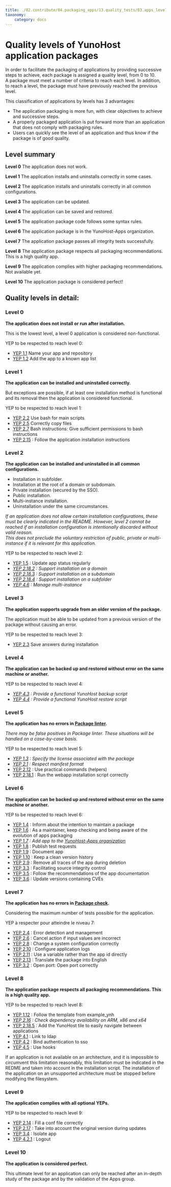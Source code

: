 ```yaml
---
title: ./02.contribute/04.packaging_apps/13.quality_tests/03.apps_levels/packaging_apps_levels.md
taxonomy:
    category: docs
---
```

# Quality levels of YunoHost application packages

In order to facilitate the packaging of applications by providing successive steps to achieve, each package is assigned a quality level, from 0 to 10.  
A package must meet a number of criteria to reach each level. In addition, to reach a level, the package must have previously reached the previous level.

This classification of applications by levels has 3 advantages:
- The application packaging is more fun, with clear objectives to achieve and successive steps.
- A properly packaged application is put forward more than an application that does not comply with packaging rules.
- Users can quickly see the level of an application and thus know if the package is of good quality.

## Level summary

**Level 0**
The application does not work.

**Level 1**
The application installs and uninstalls correctly in some cases.

**Level 2**
The application installs and uninstalls correctly in all common configurations.

**Level 3**
The application can be updated.

**Level 4**
The application can be saved and restored.

**Level 5**
The application package code follows some syntax rules.

**Level 6**
The application package is in the YunoHost-Apps organization.

**Level 7**
The application package passes all integrity tests successfully.

**Level 8**
The application package respects all packaging recommendations. This is a high quality app.

**Level 9**
The application complies with higher packaging recommendations. Not available yet.

**Level 10**
The application package is considered perfect!

## Quality levels in detail:

### Level 0

**The application does not install or run after installation.**  

This is the lowest level, a level 0 application is considered non-functional.

YEP to be respected to reach level 0:
- [YEP 1.1](https://github.com/YunoHost/doc/blob/master/packaging_apps_guidelines_fr.md#yep-11---nommer-son-app-et-son-d%C3%A9pot---valid%C3%A9--manuel--notworking-) Name your app and repository
- [YEP 1.2](https://github.com/YunoHost/doc/blob/master/packaging_apps_guidelines_fr.md#yep-12---inscrire-lapp-sur-un-r%C3%A9pertoire-connu---valid%C3%A9--manuel--notworking-) Add the app to a known app list 

### Level 1

**The application can be installed and uninstalled correctly.** 

But exceptions are possible, if at least one installation method is functional and its removal then the application is considered functional.

YEP to be respected to reach level 1:
- [YEP 2.2](https://github.com/YunoHost/doc/blob/master/packaging_apps_guidelines_fr.md#yep-22---utiliser-bash-pour-les-scripts-principaux---valid%C3%A9--auto--working-) Use bash for main scripts
- [YEP 2.5](https://github.com/YunoHost/doc/blob/master/packaging_apps_guidelines_fr.md#yep-25---copier-correctement-des-fichiers----brouillon--manuel--working-) Correctly copy files
- [YEP 2.7](https://github.com/YunoHost/doc/blob/master/packaging_apps_guidelines_fr.md#yep-27---donner-des-permissions-suffisantes-aux-instructions-bash----valid%C3%A9--auto--working-) Bash instructions: Give sufficient permissions to bash instructions
- [YEP 2.15](https://github.com/YunoHost/doc/blob/master/packaging_apps_guidelines_fr.md#yep-215---v%C3%A9rifier-les-param%C3%A8tres-saisies-par-lutilisateur----valid%C3%A9--manuel--official-) : Follow the application installation instructions

### Level 2

**The application can be installed and uninstalled in all common configurations.**  

- Installation in subfolder.
- Installation at the root of a domain or subdomain.
- Private installation (secured by the SSO).
- Public installation.
- Multi-instance installation.
- Uninstallation under the same circumstances.

*If an application does not allow certain installation configurations, these must be clearly indicated in the README. However, level 2 cannot be reached if an installation configuration is intentionally discarded without valid reason.*  
*This does not preclude the voluntary restriction of public, private or multi-instance if it is relevant for this application.*

YEP to be respected to reach level 2:
- [YEP 1.5](https://github.com/YunoHost/doc/blob/master/packaging_apps_guidelines_fr.md#yep-15---mettre-%C3%A0-jour-r%C3%A9guli%C3%A8rement-le-statut-de-lapp---brouillon--manuel--working-) : Update app status regularly
- *[YEP 2.18.2](https://github.com/YunoHost/doc/blob/master/packaging_apps_guidelines_fr.md#yep-2182---supporter-linstallation-sur-un-domaine----valid%C3%A9--auto--working-) : Support installation on a domain*
- *[YEP 2.18.3](https://github.com/YunoHost/doc/blob/master/packaging_apps_guidelines_fr.md#yep-2183---supporter-linstallation-sur-un-sous-domaine----valid%C3%A9--auto--working-) : Support installation on a subdomain*
- *[YEP 2.18.4](https://github.com/YunoHost/doc/blob/master/packaging_apps_guidelines_fr.md#yep-2184---supporter-linstallation-sur-un-sous-dossier----valid%C3%A9--auto--official-) : Support installation on a subfolder*
- *[YEP 4.6](https://github.com/YunoHost/doc/blob/master/packaging_apps_guidelines_fr.md#yep-46---g%C3%A8re-le-multi-instance----valid%C3%A9--manuel--optional-) : Manage multi-instance*

### Level 3

**The application supports upgrade from an older version of the package.**  

The application must be able to be updated from a previous version of the package without causing an error.

YEP to be respected to reach level 3:
- [YEP 2.3](https://github.com/YunoHost/doc/blob/master/packaging_apps_guidelines_fr.md#yep-23---sauvegarder-les-r%C3%A9ponses-lors-de-linstallation---valid%C3%A9--manuel--working-) Save answers during installation

### Level 4

**The application can be backed up and restored without error on the same machine or another.** 

YEP to be respected to reach level 4:
- *[YEP 4.3](https://github.com/YunoHost/doc/blob/master/packaging_apps_guidelines_fr.md#yep-43---fournir-un-script-de-sauvegarde-yunohost-fonctionnel----valid%C3%A9--auto--official-) : Provide a functional YunoHost backup script*
- *[YEP 4.4](https://github.com/YunoHost/doc/blob/master/packaging_apps_guidelines_fr.md#yep-44---fournir-un-script-de-restauration-yunohost-fonctionnel----valid%C3%A9--auto--official-) :  Provide a functional YunoHost restore script*

### Level 5

**The application has no errors in [Package linter](https://github.com/YunoHost/package_linter).**  

*There may be false positives in Package linter. These situations will be handled on a case-by-case basis.*

YEP to be respected to reach level 5:
- *[YEP 1.3](https://github.com/YunoHost/doc/blob/master/packaging_apps_guidelines_fr.md#yep-13---indiquer-la-licence-associ%C3%A9e-au-paquet---valid%C3%A9--auto--working-) : Specify the license associated with the package*
- *[YEP 2.1](https://github.com/YunoHost/doc/blob/master/packaging_apps_guidelines_fr.md#yep-21---respecter-le-format-du-manifeste---valid%C3%A9--auto--inprogress-) : Respect manifest format*
- [YEP 2.12](https://github.com/YunoHost/doc/blob/master/packaging_apps_guidelines_fr.md#yep-212---utiliser-les-commandes-pratiques-helpers---valid%C3%A9--auto--official-) : Use practical commands (helpers)
- [YEP 2.18.1](https://github.com/YunoHost/doc/blob/master/packaging_apps_guidelines_fr.md#yep-2181---lancer-le-script-dinstallation-dune-webapp-correctement----valid%C3%A9--manuel--working-) : Run the webapp installation script correctly

### Level 6

**The application can be backed up and restored without error on the same machine or another.** 

YEP to be respected to reach level 6:
- [YEP 1.4](https://github.com/YunoHost/doc/blob/master/packaging_apps_guidelines_fr.md#yep-14---informer-sur-lintention-de-maintenir-un-paquet----brouillon--manuel--working-) : Inform about the intention to maintain a package
- [YEP 1.6](https://github.com/YunoHost/doc/blob/master/packaging_apps_guidelines_fr.md#yep-16---se-tenir-inform%C3%A9-sur-l%C3%A9volution-du-packaging-dapps---valid%C3%A9--manuel--official-) : As a maintainer, keep checking and being aware of the evolution of apps packaging
- *[YEP 1.7](https://github.com/YunoHost/doc/blob/master/packaging_apps_guidelines_fr.md#yep-17---ajouter-lapp-%C3%A0-lorganisation-yunohost-apps---valid%C3%A9--manuel--official-) : Add app to the [YunoHost-Apps organization](https://github.com/YunoHost-Apps)*
- [YEP 1.8](https://github.com/YunoHost/doc/blob/master/packaging_apps_guidelines_fr.md#yep-18---publier-des-demandes-de-test---valid%C3%A9--manuel--official-) : Publish test requests
- [YEP 1.9](https://github.com/YunoHost/doc/blob/master/packaging_apps_guidelines_fr.md#yep-19---documenter-lapp---valid%C3%A9--auto--official-) : Document app
- [YEP 1.10](https://github.com/YunoHost/doc/blob/master/packaging_apps_guidelines_fr.md#yep-110---garder-un-historique-de-version-propre----brouillon--manuel--official-) : Keep a clean version history
- [YEP 2.9](https://github.com/YunoHost/doc/blob/master/packaging_apps_guidelines_fr.md#yep-29---enlever-toutes-traces-de-lapp-lors-de-la-suppression----brouillon--manuel--working-) : Remove all traces of the app during deletion
- [YEP 3.3](https://github.com/YunoHost/doc/blob/master/packaging_apps_guidelines_fr.md#yep-33---faciliter-le-contr%C3%B4le-de-lint%C3%A9grit%C3%A9-des-sources----brouillon--manuel--official-) :  Facilitating source integrity control
- [YEP 3.5](https://github.com/YunoHost/doc/blob/master/packaging_apps_guidelines_fr.md#yep-35---suivre-les-recommendations-de-la-documentation-de-lapp----valid%C3%A9--manuel--official-) : Follow the recommendations of the app documentation
- [YEP 3.6](https://github.com/YunoHost/doc/blob/master/packaging_apps_guidelines_fr.md#yep-36---mettre-%C3%A0-jour-les-versions-contenant-des-cve----draft--manuel--official-) : Update versions containing CVEs

### Level 7

**The application has no errors in [Package check](https://github.com/YunoHost/package_check).** 

Considering the maximum number of tests possible for the application.

YEP à respecter pour atteindre le niveau 7:
- [YEP 2.4](https://github.com/YunoHost/doc/blob/master/packaging_apps_guidelines_fr.md#yep-24---d%C3%A9tecter-et-g%C3%A9rer-les-erreurs---brouillon--manuel--working-) : Error detection and management
- [YEP 2.6](https://github.com/YunoHost/doc/blob/master/packaging_apps_guidelines_fr.md#yep-26---annuler-laction-si-les-valeurs-dentr%C3%A9es-sont-incorrectes----valid%C3%A9--manuel--working-) :  Cancel action if input values are incorrect
- [YEP 2.8](https://github.com/YunoHost/doc/blob/master/packaging_apps_guidelines_fr.md#yep-28---modifier-correctement-une-configuration-syst%C3%A8me----brouillon--manuel--working-) : Change a system configuration correctly
- [YEP 2.10](https://github.com/YunoHost/doc/blob/master/packaging_apps_guidelines_fr.md#yep-210---configurer-les-logs-de-lapplication----brouillon--manuel--working-) : Configure application logs
- [YEP 2.11](https://github.com/YunoHost/doc/blob/master/packaging_apps_guidelines_fr.md#yep-211---utiliser-une-variable-plut%C3%B4t-que-lapp-id-directement---valid%C3%A9--manuel--official-) : Use a variable rather than the app id directly
- [YEP 2.13](https://github.com/YunoHost/doc/blob/master/packaging_apps_guidelines_fr.md#yep-213---traduire-le-package-en-anglais----brouillon--manuel--official-) : Translate the package into English
- [YEP 3.2](https://github.com/YunoHost/doc/blob/master/packaging_apps_guidelines_fr.md#yep-32---ouvrir-un-port-correctement----brouillon--manuel--working-) : Open port: Open port correctly

### Level 8

**The application package respects all packaging recommendations. This is a high quality app.**

YEP to be respected to reach level 8:
- [YEP 1.12](https://github.com/YunoHost/doc/blob/master/packaging_apps_guidelines_fr.md#yep-112) : Follow the template from example_ynh
- *[YEP 2.16](https://github.com/YunoHost/doc/blob/master/packaging_apps_guidelines_fr.md#yep-216---v%C3%A9rifier-la-disponibilit%C3%A9-des-d%C3%A9pendances-sur-arm-x86-et-x64----valid%C3%A9--manuel--official-) : Check dependency availability on ARM, x86 and x64*
- [YEP 2.18.5](https://github.com/YunoHost/doc/blob/master/packaging_apps_guidelines_fr.md#yep-2185---ajouter-la-tuile-yunohost-pour-naviguer-facilement-entre-les-applications----valid%C3%A9--manuel--official-) : Add the YunoHost tile to easily navigate between applications
- [YEP 4.1](https://github.com/YunoHost/doc/blob/master/packaging_apps_guidelines_fr.md#yep-41---lier-au-ldap----valid%C3%A9--manuel--official-) : Link to ldap
- [YEP 4.2](https://github.com/YunoHost/doc/blob/master/packaging_apps_guidelines_fr.md#yep-42---lier-lauthentification-au-sso----valid%C3%A9--manuel--official-) : Bind authentication to sso
- [YEP 4.5](https://github.com/YunoHost/doc/blob/master/packaging_apps_guidelines_fr.md#yep-45---utiliser-les-hooks----valid%C3%A9--manuel--optional-) : Use hooks

If an application is not available on an architecture, and it is impossible to circumvent this limitation reasonably, this limitation must be indicated in the REDME and taken into account in the installation script. The installation of the application on an unsupported architecture must be stopped before modifying the filesystem.

### Level 9

**The application complies with all optional YEPs.**

YEP to be respected to reach level 9:

- [YEP 2.14](https://github.com/YunoHost/doc/blob/master/packaging_apps_guidelines_fr.md#yep-214---remplir-correctement-un-fichier-de-conf----brouillon--manuel--official-) :  Fill a conf file correctly
- [YEP 2.17](https://github.com/YunoHost/doc/blob/master/packaging_apps_guidelines_fr.md#yep-217---prendre-en-compte-la-version-dorigine-lors-des-mises-%C3%A0-jour----valid%C3%A9--manuel--official-) : Take into account the original version during updates
- [YEP 3.4](https://github.com/YunoHost/doc/blob/master/packaging_apps_guidelines_fr.md#yep-34---isoler-lapp----brouillon--manuel--official-) : Isolate app
- [YEP 4.2.1](https://github.com/YunoHost/doc/blob/master/packaging_apps_guidelines_fr.md#yep-421---d%C3%A9connexion----valid%C3%A9--manuel--official-) : Logout

### Level 10

**The application is considered perfect.**

This ultimate level for an application can only be reached after an in-depth study of the package and by the validation of the Apps group.
